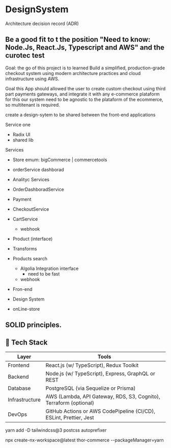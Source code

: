 # DesignSystem

Architecture decision record (ADR)

## Be a good fit to t the position "Need to know: Node.Js, React.Js, Typescript and AWS" and the curotec test 

Goal: the go of this project is to learned  Build a simplified, production-grade checkout system using modern architecture practices and cloud infrastructure using AWS.

Goal this App should allowed the user to create custom checkout using third part payments gateways, and integrate it with any e-commerce plataform for this our system need to be agnostic to the plataform of the ecommerce, so multitenant is required.

create a design-sytem to be shared between the front-end applications

Service one
- Radix UI
- shared lib


Services
- Store
    emum: bigCommerce | commercetools
- orderService
    dashborad
- Analityc Services
- OrderDashboradService
- Payment
- CheckoutService
- CartService
    - webhook 
- Product (interface)
- Transforms

- Products search
    - Algolia Integration interface
        - need to be fast
    - webhook



- Fron-end
 - Design System
 - onLine-store

## SOLID principles. 

## 🔧 Tech Stack

| Layer          | Tools                                                              |
| -------------- | ------------------------------------------------------------------ |
| Frontend       | React.js (w/ TypeScript), Redux Toolkit                            |
| Backend        | Node.js (w/ TypeScript), Express, GraphQL or REST                  |
| Database       | PostgreSQL (via Sequelize or Prisma)                               |
| Infrastructure | AWS (Lambda, API Gateway, RDS, S3, Cognito), Terraform (optional)  |
| DevOps         | GitHub Actions or AWS CodePipeline (CI/CD), ESLint, Prettier, Jest |


yarn add -D tailwindcss@3 postcss autoprefixer

npx create-nx-workspace@latest thor-commerce --packageManager=yarn
